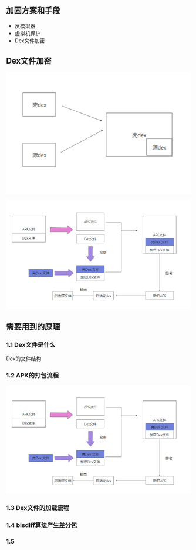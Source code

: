 ## 加固方案和手段

- 反模拟器
- 虚拟机保护
- Dex文件加密

## Dex文件加密

![加固的方案](picture/01_加固的方案.png)

![加固的总体框架](picture/02_加固的总体框架.png)

## 需要用到的原理

### 1.1 Dex文件是什么

Dex的文件结构

### 1.2 APK的打包流程

![加固的总体框架](picture/02_加固的总体框架.png)

### 1.3 Dex文件的加载流程

### 1.4 bisdiff算法产生差分包

### 1.5